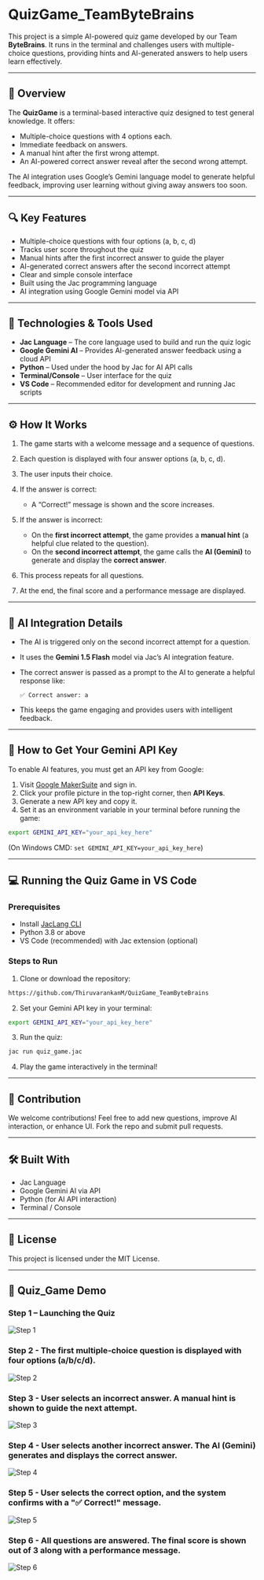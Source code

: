 # QuizGame\_TeamByteBrains

This project is a simple AI-powered quiz game developed by our Team **ByteBrains**. It runs in the terminal and challenges users with multiple-choice questions, providing hints and AI-generated answers to help users learn effectively.

---

## 📌 Overview

The **QuizGame** is a terminal-based interactive quiz designed to test general knowledge. It offers:

* Multiple-choice questions with 4 options each.
* Immediate feedback on answers.
* A manual hint after the first wrong attempt.
* An AI-powered correct answer reveal after the second wrong attempt.

The AI integration uses Google’s Gemini language model to generate helpful feedback, improving user learning without giving away answers too soon.

---

## 🔍 Key Features

* Multiple-choice questions with four options (a, b, c, d)
* Tracks user score throughout the quiz
* Manual hints after the first incorrect answer to guide the player
* AI-generated correct answers after the second incorrect attempt
* Clear and simple console interface
* Built using the Jac programming language
* AI integration using Google Gemini model via API

---

## 🔧 Technologies & Tools Used

* **Jac Language** – The core language used to build and run the quiz logic
* **Google Gemini AI** – Provides AI-generated answer feedback using a cloud API
* **Python** – Used under the hood by Jac for AI API calls
* **Terminal/Console** – User interface for the quiz
* **VS Code** – Recommended editor for development and running Jac scripts

---

## ⚙️ How It Works

1. The game starts with a welcome message and a sequence of questions.
2. Each question is displayed with four answer options (a, b, c, d).
3. The user inputs their choice.
4. If the answer is correct:

   * A “Correct!” message is shown and the score increases.
5. If the answer is incorrect:

   * On the **first incorrect attempt**, the game provides a **manual hint** (a helpful clue related to the question).
   * On the **second incorrect attempt**, the game calls the **AI (Gemini)** to generate and display the **correct answer**.
6. This process repeats for all questions.
7. At the end, the final score and a performance message are displayed.

---

## 🤖 AI Integration Details

* The AI is triggered only on the second incorrect attempt for a question.
* It uses the **Gemini 1.5 Flash** model via Jac’s AI integration feature.
* The correct answer is passed as a prompt to the AI to generate a helpful response like:

  ```
  ✅ Correct answer: a
  ```
* This keeps the game engaging and provides users with intelligent feedback.

---

## 🔑 How to Get Your Gemini API Key

To enable AI features, you must get an API key from Google:

1. Visit [Google MakerSuite](https://makersuite.google.com/app) and sign in.
2. Click your profile picture in the top-right corner, then **API Keys**.
3. Generate a new API key and copy it.
4. Set it as an environment variable in your terminal before running the game:

```bash
export GEMINI_API_KEY="your_api_key_here"
```

(On Windows CMD: `set GEMINI_API_KEY=your_api_key_here`)

---

## 💻 Running the Quiz Game in VS Code

### Prerequisites

* Install [JacLang CLI](https://jaclang.com/docs/getting-started/installation/)
* Python 3.8 or above
* VS Code (recommended) with Jac extension (optional)

### Steps to Run

1. Clone or download the repository:

```bash
https://github.com/ThiruvarankanM/QuizGame_TeamByteBrains
```

2. Set your Gemini API key in your terminal:

```bash
export GEMINI_API_KEY="your_api_key_here"
```

3. Run the quiz:

```bash
jac run quiz_game.jac
```

4. Play the game interactively in the terminal!

---

## 🤝 Contribution

We welcome contributions! Feel free to add new questions, improve AI interaction, or enhance UI. Fork the repo and submit pull requests.

---

## 🛠 Built With

* Jac Language
* Google Gemini AI via API
* Python (for AI API interaction)
* Terminal / Console

---

## 📜 License

This project is licensed under the MIT License.

---
## 📸 Quiz_Game Demo 

### Step 1 – Launching the Quiz 
![Step 1](https://github.com/ThiruvarankanM/QuizGame_TeamByteBrains/blob/28c45491939ec67d4979f25d1d93d2f56f2e942a/QuizGame_Run_Demo/1.png)

### Step 2 - The first multiple-choice question is displayed with four options (a/b/c/d).
![Step 2](https://github.com/ThiruvarankanM/QuizGame_TeamByteBrains/blob/28c45491939ec67d4979f25d1d93d2f56f2e942a/QuizGame_Run_Demo/2.png)

### Step 3 - User selects an incorrect answer. A manual hint is shown to guide the next attempt.
![Step 3](https://github.com/ThiruvarankanM/QuizGame_TeamByteBrains/blob/28c45491939ec67d4979f25d1d93d2f56f2e942a/QuizGame_Run_Demo/3.png)

### Step 4 - User selects another incorrect answer. The AI (Gemini) generates and displays the correct answer.
![Step 4](https://github.com/ThiruvarankanM/QuizGame_TeamByteBrains/blob/28c45491939ec67d4979f25d1d93d2f56f2e942a/QuizGame_Run_Demo/4.png)

### Step 5 - User selects the correct option, and the system confirms with a "✅ Correct!" message.
![Step 5](https://github.com/ThiruvarankanM/QuizGame_TeamByteBrains/blob/28c45491939ec67d4979f25d1d93d2f56f2e942a/QuizGame_Run_Demo/5.png)

### Step 6 - All questions are answered. The final score is shown out of 3 along with a performance message.
![Step 6](https://github.com/ThiruvarankanM/QuizGame_TeamByteBrains/blob/28c45491939ec67d4979f25d1d93d2f56f2e942a/QuizGame_Run_Demo/6.png)



